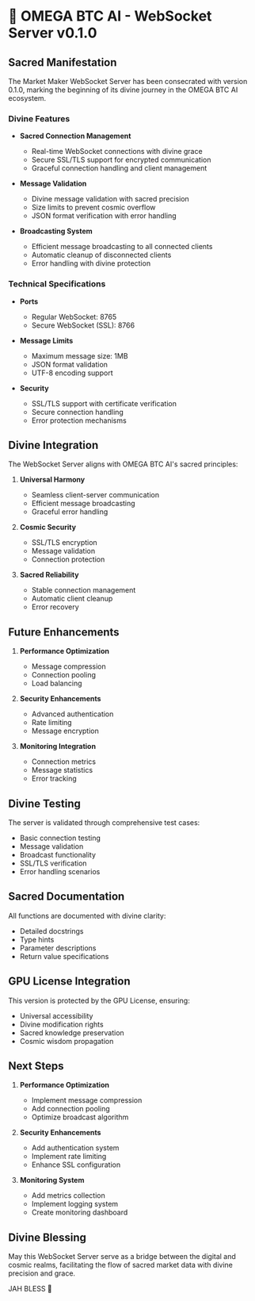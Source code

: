 # 🔱 OMEGA BTC AI - WebSocket Server v0.1.0

## Sacred Manifestation

The Market Maker WebSocket Server has been consecrated with version 0.1.0, marking the beginning of its divine journey in the OMEGA BTC AI ecosystem.

### Divine Features

- **Sacred Connection Management**
  - Real-time WebSocket connections with divine grace
  - Secure SSL/TLS support for encrypted communication
  - Graceful connection handling and client management

- **Message Validation**
  - Divine message validation with sacred precision
  - Size limits to prevent cosmic overflow
  - JSON format verification with error handling

- **Broadcasting System**
  - Efficient message broadcasting to all connected clients
  - Automatic cleanup of disconnected clients
  - Error handling with divine protection

### Technical Specifications

- **Ports**
  - Regular WebSocket: 8765
  - Secure WebSocket (SSL): 8766

- **Message Limits**
  - Maximum message size: 1MB
  - JSON format validation
  - UTF-8 encoding support

- **Security**
  - SSL/TLS support with certificate verification
  - Secure connection handling
  - Error protection mechanisms

## Divine Integration

The WebSocket Server aligns with OMEGA BTC AI's sacred principles:

1. **Universal Harmony**
   - Seamless client-server communication
   - Efficient message broadcasting
   - Graceful error handling

2. **Cosmic Security**
   - SSL/TLS encryption
   - Message validation
   - Connection protection

3. **Sacred Reliability**
   - Stable connection management
   - Automatic client cleanup
   - Error recovery

## Future Enhancements

1. **Performance Optimization**
   - Message compression
   - Connection pooling
   - Load balancing

2. **Security Enhancements**
   - Advanced authentication
   - Rate limiting
   - Message encryption

3. **Monitoring Integration**
   - Connection metrics
   - Message statistics
   - Error tracking

## Divine Testing

The server is validated through comprehensive test cases:

- Basic connection testing
- Message validation
- Broadcast functionality
- SSL/TLS verification
- Error handling scenarios

## Sacred Documentation

All functions are documented with divine clarity:

- Detailed docstrings
- Type hints
- Parameter descriptions
- Return value specifications

## GPU License Integration

This version is protected by the GPU License, ensuring:

- Universal accessibility
- Divine modification rights
- Sacred knowledge preservation
- Cosmic wisdom propagation

## Next Steps

1. **Performance Optimization**
   - Implement message compression
   - Add connection pooling
   - Optimize broadcast algorithm

2. **Security Enhancements**
   - Add authentication system
   - Implement rate limiting
   - Enhance SSL configuration

3. **Monitoring System**
   - Add metrics collection
   - Implement logging system
   - Create monitoring dashboard

## Divine Blessing

May this WebSocket Server serve as a bridge between the digital and cosmic realms, facilitating the flow of sacred market data with divine precision and grace.

JAH BLESS 🔱
